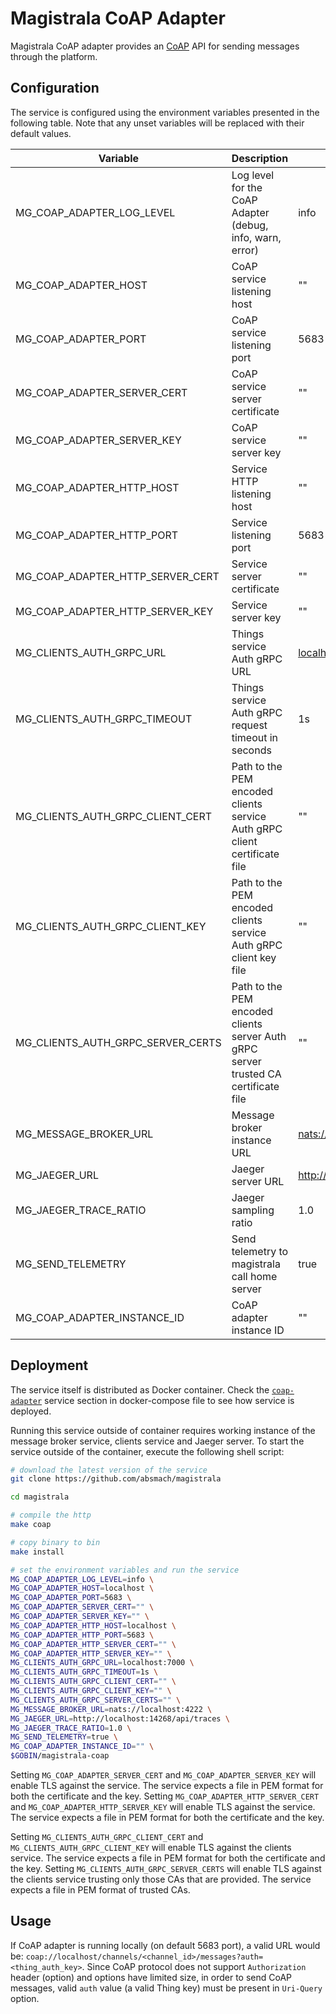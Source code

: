 # Magistrala CoAP Adapter

Magistrala CoAP adapter provides an [CoAP](http://coap.technology/) API for sending messages through the platform.

## Configuration

The service is configured using the environment variables presented in the following table. Note that any unset variables will be replaced with their default values.

| Variable                         | Description                                                                        | Default                            |
| -------------------------------- | ---------------------------------------------------------------------------------- | ---------------------------------- |
| MG_COAP_ADAPTER_LOG_LEVEL        | Log level for the CoAP Adapter (debug, info, warn, error)                          | info                               |
| MG_COAP_ADAPTER_HOST             | CoAP service listening host                                                        | ""                                 |
| MG_COAP_ADAPTER_PORT             | CoAP service listening port                                                        | 5683                               |
| MG_COAP_ADAPTER_SERVER_CERT      | CoAP service server certificate                                                    | ""                                 |
| MG_COAP_ADAPTER_SERVER_KEY       | CoAP service server key                                                            | ""                                 |
| MG_COAP_ADAPTER_HTTP_HOST        | Service HTTP listening host                                                        | ""                                 |
| MG_COAP_ADAPTER_HTTP_PORT        | Service listening port                                                             | 5683                               |
| MG_COAP_ADAPTER_HTTP_SERVER_CERT | Service server certificate                                                         | ""                                 |
| MG_COAP_ADAPTER_HTTP_SERVER_KEY  | Service server key                                                                 | ""                                 |
| MG_CLIENTS_AUTH_GRPC_URL          | Things service Auth gRPC URL                                                       | <localhost:7000>                   |
| MG_CLIENTS_AUTH_GRPC_TIMEOUT      | Things service Auth gRPC request timeout in seconds                                | 1s                                 |
| MG_CLIENTS_AUTH_GRPC_CLIENT_CERT  | Path to the PEM encoded clients service Auth gRPC client certificate file           | ""                                 |
| MG_CLIENTS_AUTH_GRPC_CLIENT_KEY   | Path to the PEM encoded clients service Auth gRPC client key file                   | ""                                 |
| MG_CLIENTS_AUTH_GRPC_SERVER_CERTS | Path to the PEM encoded clients server Auth gRPC server trusted CA certificate file | ""                                 |
| MG_MESSAGE_BROKER_URL            | Message broker instance URL                                                        | <nats://localhost:4222>            |
| MG_JAEGER_URL                    | Jaeger server URL                                                                  | <http://localhost:4318/v1/traces> |
| MG_JAEGER_TRACE_RATIO            | Jaeger sampling ratio                                                              | 1.0                                |
| MG_SEND_TELEMETRY                | Send telemetry to magistrala call home server                                      | true                               |
| MG_COAP_ADAPTER_INSTANCE_ID      | CoAP adapter instance ID                                                           | ""                                 |

## Deployment

The service itself is distributed as Docker container. Check the [`coap-adapter`](https://github.com/absmach/magistrala/blob/main/docker/docker-compose.yml) service section in docker-compose file to see how service is deployed.

Running this service outside of container requires working instance of the message broker service, clients service and Jaeger server.
To start the service outside of the container, execute the following shell script:

```bash
# download the latest version of the service
git clone https://github.com/absmach/magistrala

cd magistrala

# compile the http
make coap

# copy binary to bin
make install

# set the environment variables and run the service
MG_COAP_ADAPTER_LOG_LEVEL=info \
MG_COAP_ADAPTER_HOST=localhost \
MG_COAP_ADAPTER_PORT=5683 \
MG_COAP_ADAPTER_SERVER_CERT="" \
MG_COAP_ADAPTER_SERVER_KEY="" \
MG_COAP_ADAPTER_HTTP_HOST=localhost \
MG_COAP_ADAPTER_HTTP_PORT=5683 \
MG_COAP_ADAPTER_HTTP_SERVER_CERT="" \
MG_COAP_ADAPTER_HTTP_SERVER_KEY="" \
MG_CLIENTS_AUTH_GRPC_URL=localhost:7000 \
MG_CLIENTS_AUTH_GRPC_TIMEOUT=1s \
MG_CLIENTS_AUTH_GRPC_CLIENT_CERT="" \
MG_CLIENTS_AUTH_GRPC_CLIENT_KEY="" \
MG_CLIENTS_AUTH_GRPC_SERVER_CERTS="" \
MG_MESSAGE_BROKER_URL=nats://localhost:4222 \
MG_JAEGER_URL=http://localhost:14268/api/traces \
MG_JAEGER_TRACE_RATIO=1.0 \
MG_SEND_TELEMETRY=true \
MG_COAP_ADAPTER_INSTANCE_ID="" \
$GOBIN/magistrala-coap
```

Setting `MG_COAP_ADAPTER_SERVER_CERT` and `MG_COAP_ADAPTER_SERVER_KEY` will enable TLS against the service. The service expects a file in PEM format for both the certificate and the key. Setting `MG_COAP_ADAPTER_HTTP_SERVER_CERT` and `MG_COAP_ADAPTER_HTTP_SERVER_KEY` will enable TLS against the service. The service expects a file in PEM format for both the certificate and the key.

Setting `MG_CLIENTS_AUTH_GRPC_CLIENT_CERT` and `MG_CLIENTS_AUTH_GRPC_CLIENT_KEY` will enable TLS against the clients service. The service expects a file in PEM format for both the certificate and the key. Setting `MG_CLIENTS_AUTH_GRPC_SERVER_CERTS` will enable TLS against the clients service trusting only those CAs that are provided. The service expects a file in PEM format of trusted CAs.

## Usage

If CoAP adapter is running locally (on default 5683 port), a valid URL would be: `coap://localhost/channels/<channel_id>/messages?auth=<thing_auth_key>`.
Since CoAP protocol does not support `Authorization` header (option) and options have limited size, in order to send CoAP messages, valid `auth` value (a valid Thing key) must be present in `Uri-Query` option.

